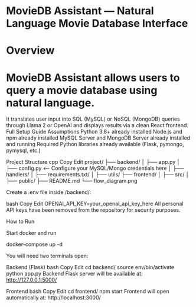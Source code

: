 # MovieDB Assistant — Natural Language Movie Database Interface

# Overview

# MovieDB Assistant allows users to query a movie database using natural language.
It translates user input into SQL (MySQL) or NoSQL (MongoDB) queries through Llama 2 or OpenAI and displays results via a clean React frontend.
Full Setup Guide
Assumptions
Python 3.8+ already installed
Node.js and npm already installed
MySQL Server and MongoDB Server already installed and running
Required Python libraries already available (Flask, pymongo, pymysql, etc.)

 Project Structure
cpp
Copy
Edit
project/
├── backend/
│   ├── app.py
│   ├── config.py   <-- Configure your MySQL/Mongo credentials here
│   ├── handlers/
│   ├── requirements.txt/
│   ├── utils/
├── frontend/
│   ├── src/
│   ├── public/
├── README.md
└── flow_diagram.png

Create a .env file inside /backend/:

bash
Copy
Edit
OPENAI_API_KEY=your_openai_api_key_here
All personal API keys have been removed from the repository for security purposes.

How to Run

Start docker and run

docker-compose up -d


You will need two terminals open:

Backend (Flask)
bash
Copy
Edit
cd backend/
source env/bin/activate
python app.py
Backend Flask server will be available at:
http://127.0.0.1:5000/

Frontend 
bash
Copy
Edit
cd frontend/
npm start
Frontend will open automatically at:
http://localhost:3000/

